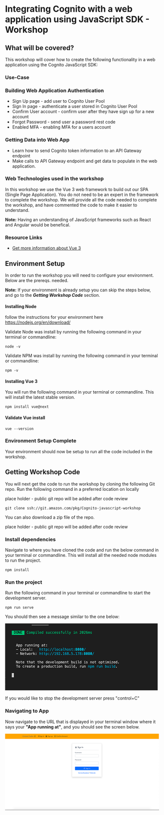 # Integrating Cognito with a web application using JavaScript SDK - Workshop

## What will be covered?

This workshop will cover how to create the following functionality in a web application using the Cognito JavaScript SDK:

### Use-Case

### Building Web Application Authentication

- Sign Up page - add user to Cognito User Pool
- Sign In page - authenticate a user stored in Cognito User Pool
- Confirm User account - confirm user after they have sign up for a new account
- Forgot Password - send user a password rest code
- Enabled MFA - enabling MFA for a users account

### Getting Data into Web App

- Learn how to send Cognito token information to an API Gateway endpoint
- Make calls to API Gateway endpoint and get data to populate in the web application.

### Web Technologies used in the workshop

In this workshop we use the Vue 3 web framework to build out our SPA (Single Page Application). You do not need to be an expert in the framework to complete the workshop. We will provide all the code needed to complete the workshop, and have commented the code to make it easier to understand.

**Note:** Having an understanding of JavaScript frameworks such as React and Angular would be benefical.

### Resource Links

- [Get more information about Vue 3](https://v3.vuejs.org/)

## Environment Setup

In order to run the workshop you will need to configure your environment. Below are the prereqs. needed.

**Note:** If your environment is already setup you can skip the steps below, and go to the **_Getting Workshop Code_** section.

#### **Installing Node**

follow the instructions for your environment here https://nodejs.org/en/download/

Validate Node was install by running the following command in your terminal or commandline:

```
node -v
```

Validate NPM was install by running the following command in your terminal or commandline:

```
npm -v
```

#### **Installing Vue 3**

You will run the following command in your terminal or commandline. This will install the latest stable version.

```
npm install vue@next
```

#### Validate Vue install

```
vue --version
```

### Environment Setup Complete

Your environment should now be setup to run all the code included in the workshop.

## Getting Workshop Code

You will next get the code to run the workshop by cloning the following Git repo. Run the following command in a preferred location on locally

place holder - public git repo will be added after code review

```
git clone ssh://git.amazon.com/pkg/Cognito-javascript-workshop
```

You can also download a zip file of the repo.

place holder - public git repo will be added after code review

### Install dependencies

Navigate to where you have cloned the code and run the below command in your terminal or commandline. This will install all the needed node modules to run the project.

```
npm install
```

### Run the project

Run the following command in your terminal or commandline to start the development server.

```
npm run serve
```

You should then see a message similar to the one below:

![npm run](images/npm-run.png)

If you would like to stop the development server press "control+C"

### Navigating to App

Now navigate to the URL that is displayed in your terminal window where it says your **"App running at"**, and you should see the screen below.

![home page](/images/home-page.png)
